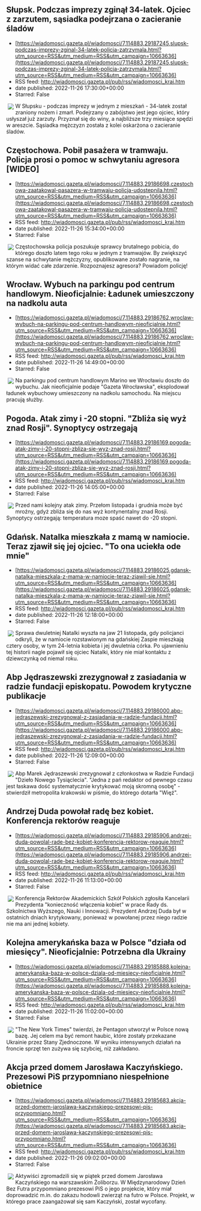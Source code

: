## Słupsk. Podczas imprezy zginął 34-latek. Ojciec z zarzutem, sąsiadka podejrzana o zacieranie śladów
 - [https://wiadomosci.gazeta.pl/wiadomosci/7,114883,29187245,slupsk-podczas-imprezy-zginal-34-latek-policja-zatrzymala.html?utm_source=RSS&utm_medium=RSS&utm_campaign=10663636](https://wiadomosci.gazeta.pl/wiadomosci/7,114883,29187245,slupsk-podczas-imprezy-zginal-34-latek-policja-zatrzymala.html?utm_source=RSS&utm_medium=RSS&utm_campaign=10663636)
 - RSS feed: http://wiadomosci.gazeta.pl/pub/rss/wiadomosci_kraj.htm
 - date published: 2022-11-26 17:30:00+00:00
 - Starred: False

<img align="left" hspace="4" src="https://bi.im-g.pl/im/e7/d5/1b/z29187559M,Klatka-schodowa---zdjecie-ilustracyjne.jpg" vspace="2" />W Słupsku - podczas imprezy w jednym z mieszkań - 34-latek został zraniony nożem i zmarł. Podejrzany o zabójstwo jest jego ojciec, który usłyszał już zarzuty. Przyznał się do winy, a najbliższe trzy miesiące spędzi w areszcie. Sąsiadka mężczyzn została z kolei oskarżona o zacieranie śladów.

## Częstochowa. Pobił pasażera w tramwaju. Policja prosi o pomoc w schwytaniu agresora [WIDEO]
 - [https://wiadomosci.gazeta.pl/wiadomosci/7,114883,29186698,czestochowa-zaatakowal-pasazera-w-tramwaju-policja-udostepnila.html?utm_source=RSS&utm_medium=RSS&utm_campaign=10663636](https://wiadomosci.gazeta.pl/wiadomosci/7,114883,29186698,czestochowa-zaatakowal-pasazera-w-tramwaju-policja-udostepnila.html?utm_source=RSS&utm_medium=RSS&utm_campaign=10663636)
 - RSS feed: http://wiadomosci.gazeta.pl/pub/rss/wiadomosci_kraj.htm
 - date published: 2022-11-26 15:34:00+00:00
 - Starred: False

<img align="left" hspace="4" src="https://bi.im-g.pl/im/1c/d5/1b/z29186844M,Poszukiwany-mezczyzna.jpg" vspace="2" />Częstochowska policja poszukuje sprawcy brutalnego pobicia, do którego doszło latem tego roku w jednym z tramwajów. By zwiększyć szanse na schwytanie mężczyzny, opublikowane zostało nagranie, na którym widać całe zdarzenie. Rozpoznajesz agresora? Powiadom policję!

## Wrocław. Wybuch na parkingu pod centrum handlowym. Nieoficjalnie: Ładunek umieszczony na nadkolu auta
 - [https://wiadomosci.gazeta.pl/wiadomosci/7,114883,29186762,wroclaw-wybuch-na-parkingu-pod-centrum-handlowym-nieoficjalnie.html?utm_source=RSS&utm_medium=RSS&utm_campaign=10663636](https://wiadomosci.gazeta.pl/wiadomosci/7,114883,29186762,wroclaw-wybuch-na-parkingu-pod-centrum-handlowym-nieoficjalnie.html?utm_source=RSS&utm_medium=RSS&utm_campaign=10663636)
 - RSS feed: http://wiadomosci.gazeta.pl/pub/rss/wiadomosci_kraj.htm
 - date published: 2022-11-26 14:49:00+00:00
 - Starred: False

<img align="left" hspace="4" src="https://bi.im-g.pl/im/5e/98/1b/z28936798M,Straz-pozarna--zdjecie-ilustracyjne-.jpg" vspace="2" />Na parkingu pod centrum handlowym Marino we Wrocławiu doszło do wybuchu. Jak nieoficjalnie podaje "Gazeta Wrocławska", eksplodował ładunek wybuchowy umieszczony na nadkolu samochodu. Na miejscu pracują służby.

## Pogoda. Atak zimy i -20 stopni. "Zbliża się wyż znad Rosji". Synoptycy ostrzegają
 - [https://wiadomosci.gazeta.pl/wiadomosci/7,114883,29186169,pogoda-atak-zimy-i-20-stopni-zbliza-sie-wyz-znad-rosji.html?utm_source=RSS&utm_medium=RSS&utm_campaign=10663636](https://wiadomosci.gazeta.pl/wiadomosci/7,114883,29186169,pogoda-atak-zimy-i-20-stopni-zbliza-sie-wyz-znad-rosji.html?utm_source=RSS&utm_medium=RSS&utm_campaign=10663636)
 - RSS feed: http://wiadomosci.gazeta.pl/pub/rss/wiadomosci_kraj.htm
 - date published: 2022-11-26 14:05:00+00:00
 - Starred: False

<img align="left" hspace="4" src="https://bi.im-g.pl/im/1d/d5/1b/z29186589M,Mroz-w-Polsce---prognoza-na-niedziele-4-12.jpg" vspace="2" />Przed nami kolejny atak zimy. Przełom listopada i grudnia może być mroźny, gdyż zbliża się do nas wyż kontynentalny znad Rosji. Synoptycy ostrzegają: temperatura moze spaść nawet do -20 stopni.

## Gdańsk. Natalka mieszkała z mamą w namiocie. Teraz zjawił się jej ojciec. "To ona uciekła ode mnie"
 - [https://wiadomosci.gazeta.pl/wiadomosci/7,114883,29186025,gdansk-natalka-mieszkala-z-mama-w-namiocie-teraz-zjawil-sie.html?utm_source=RSS&utm_medium=RSS&utm_campaign=10663636](https://wiadomosci.gazeta.pl/wiadomosci/7,114883,29186025,gdansk-natalka-mieszkala-z-mama-w-namiocie-teraz-zjawil-sie.html?utm_source=RSS&utm_medium=RSS&utm_campaign=10663636)
 - RSS feed: http://wiadomosci.gazeta.pl/pub/rss/wiadomosci_kraj.htm
 - date published: 2022-11-26 12:18:00+00:00
 - Starred: False

<img align="left" hspace="4" src="https://bi.im-g.pl/im/f9/d2/1b/z29174777M,Kobieta-mieszkala-z-corka-w-namiocie-w-Gdansku.jpg" vspace="2" />Sprawa dwuletniej Natalki wyszła na jaw 21 listopada, gdy policjanci odkryli, że w namiocie rozstawionym na gdańskiej Zaspie mieszkają cztery osoby, w tym 24-letnia kobieta i jej dwuletnia córka. Po ujawnieniu tej historii nagle pojawił się ojciec Natalki, który nie miał kontaktu z dziewczynką od niemal roku.

## Abp Jędraszewski zrezygnował z zasiadania w radzie fundacji episkopatu. Powodem krytyczne publikacje
 - [https://wiadomosci.gazeta.pl/wiadomosci/7,114883,29186000,abp-jedraszewski-zrezygnowal-z-zasiadania-w-radzie-fundacji.html?utm_source=RSS&utm_medium=RSS&utm_campaign=10663636](https://wiadomosci.gazeta.pl/wiadomosci/7,114883,29186000,abp-jedraszewski-zrezygnowal-z-zasiadania-w-radzie-fundacji.html?utm_source=RSS&utm_medium=RSS&utm_campaign=10663636)
 - RSS feed: http://wiadomosci.gazeta.pl/pub/rss/wiadomosci_kraj.htm
 - date published: 2022-11-26 12:09:00+00:00
 - Starred: False

<img align="left" hspace="4" src="https://bi.im-g.pl/im/3b/a2/1b/z28978491M.jpg" vspace="2" />Abp Marek Jędraszewski zrezygnował z członkostwa w Radzie Fundacji "Dzieło Nowego Tysiąclecia". "Jedna z pań redaktor od pewnego czasu jest łaskawa dość systematycznie krytykować moją skromną osobę" - stwierdził metropolita krakowski w piśmie, do którego dotarła "Więź".

## Andrzej Duda powołał radę bez kobiet. Konferencja rektorów reaguje
 - [https://wiadomosci.gazeta.pl/wiadomosci/7,114883,29185906,andrzej-duda-powolal-rade-bez-kobiet-konferencja-rektorow-reaguje.html?utm_source=RSS&utm_medium=RSS&utm_campaign=10663636](https://wiadomosci.gazeta.pl/wiadomosci/7,114883,29185906,andrzej-duda-powolal-rade-bez-kobiet-konferencja-rektorow-reaguje.html?utm_source=RSS&utm_medium=RSS&utm_campaign=10663636)
 - RSS feed: http://wiadomosci.gazeta.pl/pub/rss/wiadomosci_kraj.htm
 - date published: 2022-11-26 11:13:00+00:00
 - Starred: False

<img align="left" hspace="4" src="https://bi.im-g.pl/im/f5/d2/1b/z29172213M,Prezydent-powolal-Rade-ds--Szkolnictwa-Wyzszego--N.jpg" vspace="2" />Konferencja Rektorów Akademickich Szkół Polskich zgłosiła Kancelarii Prezydenta "konieczność włączenia kobiet" w prace Rady ds. Szkolnictwa Wyższego, Nauki i Innowacji. Prezydent Andrzej Duda był w ostatnich dniach krytykowany, ponieważ w powołanej przez niego radzie nie ma ani jednej kobiety.

## Kolejna amerykańska baza w Polsce "działa od miesięcy". Nieoficjalnie: Potrzebna dla Ukrainy
 - [https://wiadomosci.gazeta.pl/wiadomosci/7,114883,29185888,kolejna-amerykanska-baza-w-polsce-dziala-od-miesiecy-nieoficjalnie.html?utm_source=RSS&utm_medium=RSS&utm_campaign=10663636](https://wiadomosci.gazeta.pl/wiadomosci/7,114883,29185888,kolejna-amerykanska-baza-w-polsce-dziala-od-miesiecy-nieoficjalnie.html?utm_source=RSS&utm_medium=RSS&utm_campaign=10663636)
 - RSS feed: http://wiadomosci.gazeta.pl/pub/rss/wiadomosci_kraj.htm
 - date published: 2022-11-26 11:02:00+00:00
 - Starred: False

<img align="left" hspace="4" src="https://bi.im-g.pl/im/d7/d4/1b/z29181399M,Wojna-w-Ukrainie---zdjecie-ilustracyjne.jpg" vspace="2" />"The New York Times" twierdzi, że Pentagon utworzył w Polsce nową bazę. Jej celem ma być remont haubic, które zostały przekazane Ukrainie przez Stany Zjednoczone. W wyniku intensywnych działań na froncie sprzęt ten zużywa się szybciej, niż zakładano.

## Akcja przed domem Jarosława Kaczyńskiego. Prezesowi PiS przypomniano niespełnione obietnice
 - [https://wiadomosci.gazeta.pl/wiadomosci/7,114883,29185683,akcja-przed-domem-jaroslawa-kaczynskiego-prezesowi-pis-przypomniano.html?utm_source=RSS&utm_medium=RSS&utm_campaign=10663636](https://wiadomosci.gazeta.pl/wiadomosci/7,114883,29185683,akcja-przed-domem-jaroslawa-kaczynskiego-prezesowi-pis-przypomniano.html?utm_source=RSS&utm_medium=RSS&utm_campaign=10663636)
 - RSS feed: http://wiadomosci.gazeta.pl/pub/rss/wiadomosci_kraj.htm
 - date published: 2022-11-26 09:02:00+00:00
 - Starred: False

<img align="left" hspace="4" src="https://bi.im-g.pl/im/cb/d5/1b/z29185739M,Protest-przeciwnikow-futer-przed-domem-Jaroslawa-K.jpg" vspace="2" />Aktywiści zgromadzili się w piątek przed domem Jarosława Kaczyńskiego na warszawskim Żoliborzu. W Międzynarodowy Dzień Bez Futra przypomniano prezesowi PiS o jego projekcie, który miał doprowadzić m.in. do zakazu hodowli zwierząt na futro w Polsce. Projekt, w którego prace zaangażował się sam Kaczyński, został wycofany.
